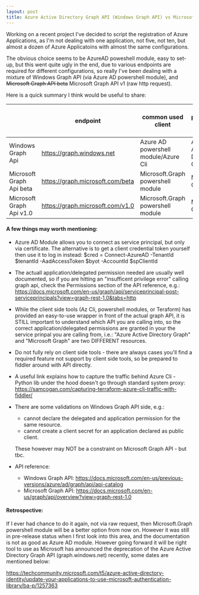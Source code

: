 ```yaml
---
layout: post
title: Azure Active Directory Graph API (Windows Graph API) vs Microsoft Graph API
---
```


Working on a recent project I've decided to script the registration of Azure Applications, as I'm not dealing with one application, not five, not ten, but almost a dozen of Azure Applicatoins with almost the same configurations.

The obvious choice seems to be AzureAD poweshell module, easy to set-up, but this went quite ugly in the end, due to various endpoints are required for different configurations, so really I've been dealing with a mixture of Windows Graph API (via Azure AD powershell module), and ~~Microsoft Graph API beta~~ Microsoft Graph API v1 (raw http request).

Here is a quick summary I think would be useful to share:

| 　                       | endpoint                          | common used client                    | Api (for pemissions) in Azure   App | Audience                       |
|--------------------------|-----------------------------------|---------------------------------------|-------------------------------------|--------------------------------|
| Windows Graph Api        | https://graph.windows.net         | Azure AD powershell module/Azure Cli  | Azure Active Directory Graph        |  https://graph.windows.net/    |
| Microsoft Graph Api beta | https://graph.microsoft.com/beta  | Microsoft.Graph powershell module     | Microsoft Graph                     |  https://graph.microsoft.com   |
| Microsoft Graph Api v1.0 | https://graph.microsoft.com/v1.0  | Microsoft.Graph powershell module     | Microsoft Graph                     |  https://graph.microsoft.com   |




#### A few things may worth mentioning:

* Azure AD Module allows you to connect as service principal, but only via certificate. The alternative is to get a client credential token yourself then use it to log in instead:   $cred = Connect-AzureAD -TenantId $tenantId -AadAccessToken $byot -AccountId $spClientId

* The actuall application/delegated permission needed are usually well documented, so if you are hitting an "insufficent privilege error" calling graph api, check the Permissions section of the API reference, e.g.:
https://docs.microsoft.com/en-us/graph/api/serviceprincipal-post-serviceprincipals?view=graph-rest-1.0&tabs=http

* While the client side tools (Az Cli, powershell modules, or Teraform) has provided an easy-to-use wrapper in front of the actual graph API, it is STILL important to understand which API you are calling into, so the correct application/delegated permissions are granted in your the service prinpal you are calling from, i.e.: "Azure Active Directory Graph" and "Microsoft Graph" are two DIFFERENT resources.

* Do not fully rely on client side tools - there are always cases you'll find a required feature not support by client side tools, so be prepared to fiddler around with API directly.

* A useful link explains how to capture the traffic behind Azure Cli - Python lib under the hood doesn't go through standard system proxy:
https://samcogan.com/capturing-terraform-azure-cli-traffic-with-fiddler/

* There are some validations on Windows Graph API side, 
    e.g.: 
    - cannot declare the delegated and application permission for the same resource.
    - cannot create a client secret for an application declared as public client.  
    
    These however may NOT be a constraint on Microsoft Graph API - but tbc.  
    
    
* API reference: 
  - Windows Graph API: https://docs.microsoft.com/en-us/previous-versions/azure/ad/graph/api/api-catalog
  - Microsoft Graph API: https://docs.microsoft.com/en-us/graph/api/overview?view=graph-rest-1.0  
 
 


#### Retrospective:
If I ever had chance to do it again, not via raw request, then Microsoft.Graph powershell module will be a better option from now on. However it was still in pre-release status when I first look into this area, and the documentation is not as good as Azure AD module. However going forward it will be right tool to use as Microsoft has announced the deprecation of the Azure Active Directory Graph API (graph.windows.net) recently, some dates are mentioned below:

https://techcommunity.microsoft.com/t5/azure-active-directory-identity/update-your-applications-to-use-microsoft-authentication-library/ba-p/1257363
